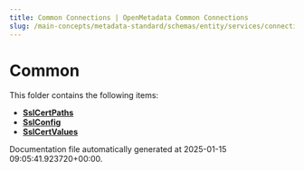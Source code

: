 ```yaml
---
title: Common Connections | OpenMetadata Common Connections
slug: /main-concepts/metadata-standard/schemas/entity/services/connections/common
---
```


# Common

This folder contains the following items:

- [**SslCertPaths**](/main-concepts/metadata-standard/schemas/entity/services/connections/common/sslcertpaths)
- [**SslConfig**](/main-concepts/metadata-standard/schemas/entity/services/connections/common/sslconfig)
- [**SslCertValues**](/main-concepts/metadata-standard/schemas/entity/services/connections/common/sslcertvalues)


Documentation file automatically generated at 2025-01-15 09:05:41.923720+00:00.
